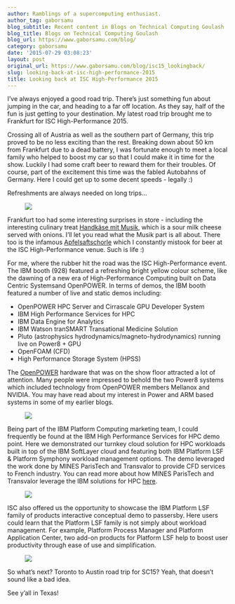 ```yaml
---
author: Ramblings of a supercomputing enthusiast.
author_tag: gaborsamu
blog_subtitle: Recent content in Blogs on Technical Computing Goulash
blog_title: Blogs on Technical Computing Goulash
blog_url: https://www.gaborsamu.com/blog/
category: gaborsamu
date: '2015-07-29 03:08:23'
layout: post
original_url: https://www.gaborsamu.com/blog/isc15_lookingback/
slug: looking-back-at-isc-high-performance-2015
title: Looking back at ISC High-Performance 2015
---
```


<p>I&rsquo;ve always enjoyed a good road trip. There&rsquo;s just something fun about jumping
in the car, and heading to a far off location. As they say, half of the fun is
just getting to your destination. My latest road trip brought me to
Frankfurt for ISC High-Performance 2015.</p>

<p>Crossing all of Austria as well as the southern part of Germany, this trip
proved to be no less exciting than the rest. Breaking down about 50 km from
Frankfurt due to a dead battery, I was fortunate enough to meet a local family
who helped to boost my car so that I could make it in time for the show.
Luckily I had some craft beer to reward them for their troubles. Of course,
part of the excitement this time was the fabled Autobahns of Germany.  Here I
could get up to some decent speeds - legally :)</p>

<p>Refreshments are always needed on long trips&hellip;</p>

<figure><img src="https://www.gaborsamu.com/images/ISC15_w124.jpg" />
</figure>

<p>Frankfurt too had some interesting surprises in store - including the
interesting culinary treat <a href="https://en.wikipedia.org/wiki/Handk%C3%A4se">Handkäse mit Musik</a>, which is a sour milk cheese
served with onions. I&rsquo;ll let you read what the Musik part is all about. There
too is the infamous <a href="https://en.wikipedia.org/wiki/Apfelschorle">Apfelsaftschorle</a> which I constantly mistook for beer at
the ISC High-Performance venue. Such is life :)</p>

<p>For me, where the rubber hit the road was the ISC High-Performance event. The
IBM booth (928) featured a refreshing bright yellow colour scheme, like the
dawning of a new era of High-Performance Computing built on Data Centric Systemsand OpenPOWER. In terms of demos, the IBM booth featured a number of live and
static demos including:</p>

<ul>
<li>OpenPOWER HPC Server and Cirrascale GPU Developer System</li>
<li>IBM High Performance Services for HPC</li>
<li>IBM Data Engine for Analytics</li>
<li>IBM Watson tranSMART Transational Medicine Solution</li>
<li>Pluto (astrophysics hydrodynamics/magneto-hydrodynamics) running live on Power8 + GPU</li>
<li>OpenFOAM (CFD)</li>
<li>High Performance Storage System (HPSS)</li>
</ul>
<p>The <a href="http://openpowerfoundation.org/">OpenPOWER</a> hardware that was on the show floor attracted a lot of attention. Many people were impressed to behold the two Power8 systems which included
technology from OpenPOWER members Mellanox and NVIDIA.  You may have read about
my interest in Power and ARM based systems in some of my earlier blogs.</p>

<figure><img src="https://www.gaborsamu.com/images/ISC15_openpower.jpg" />
</figure>

<p>Being part of the IBM Platform Computing marketing team, I could frequently be
found at the IBM High Performance Services for HPC demo point. Here we
demonstrated our turnkey cloud solution for HPC workloads built in top of
the IBM SoftLayer cloud and featuring both IBM Platform LSF &amp; Platform Symphony workload management options.  The demo leveraged the work done by MINES
ParisTech and Transvalor to provide CFD services to French industry. You can
read more about how MINES ParisTech and Transvalor leverage the
IBM solutions for HPC <a href="https://www.ibm.com/case-studies/mines-paristech-and-transvalor">here</a>.</p>

<figure><img src="https://www.gaborsamu.com/images/ISC15_clouddemo.jpg" />
</figure>

<p>ISC also offered us the opportunity to showcase the IBM Platform LSF family of
products interactive conceptual demo to passersby. Here users could learn that
the Platform LSF family is not simply about workload management. For example,
Platform Process Manager and Platform Application Center, two add-on products
for Platform LSF help to boost user productivity through ease of use and
simplification.</p>

<figure><img src="https://www.gaborsamu.com/images/ISC15_PMdemo.jpg" />
</figure>

<p>So what’s next?  Toronto to Austin road trip for SC15?  Yeah, that doesn’t
sound like a bad idea.</p>

<p>See y’all in Texas!</p>